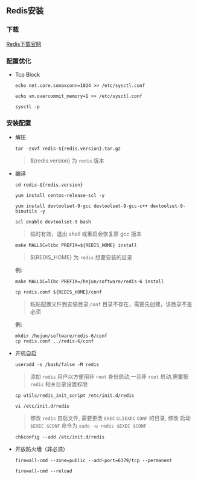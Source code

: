 ## Redis安装

### 下载

[Redis下载官网](https://download.redis.io/releases/)

### 配置优化

- Tcp Block
  
  ```
  echo net.core.somaxconn=1024 >> /etc/sysctl.conf
  ```
  
  ```
  echo vm.overcommit_memory=1 >> /etc/sysctl.conf
  ```
  
  ```
  sysctl -p
  ```

### 安装配置

- 解压

  ```
  tar -zxvf redis-${redis.version}.tar.gz
  ```
  > ${redis.version} 为 `redis` 版本

- 编译

  ```
  cd redis-${redis.version}
  ```

  ```
  yum install centos-release-scl -y
  ```
  
  ```
  yum install devtoolset-9-gcc devtoolset-9-gcc-c++ devtoolset-9-binutils -y
  ```
  
  ```
  scl enable devtoolset-9 bash
  ```
  > 临时有效，退出 shell 或重启会恢复原 gcc 版本

  ```
  make MALLOC=libc PREFIX=${REDIS_HOME} install
  ```
  > ${REDIS_HOME} 为 `redis` 想要安装的目录
  
  例:

  ```
  make MALLOC=libc PREFIX=/hejun/software/redis-6 install
  ```
  
  ```
  cp redis.conf ${REDIS_HOME}/conf
  ```
  > 粘贴配置文件到安装目录,`conf` 目录不存在，需要先创建，该目录不是必须

  例:

  ```
  mkdir /hejun/software/redis-6/conf
  cp redis.conf ../redis-6/conf
  ```

- 开机自启

  ```
  useradd -s /bash/false -M redis
  ```
  > 添加 `redis` 用户以方便用非 `root` 身份启动,一旦非 `root` 启动,需要把 `redis` 相关目录设置权限

  ```
  cp utils/redis_init_script /etc/init.d/redis
  ```
  
  ```
  vi /etc/init.d/redis
  ```
  > 修改 `redis` 自启文件, 需要更改 `EXEC` `CLIEXEC` `CONF` 的目录, 修改 启动 `$EXEC $CONF` 命令为 `sudo -u redis $EXEC $CONF` 

  ```
  chkconfig --add /etc/init.d/redis
  ```

- 开放防火墙（非必须）

  ```
  firewall-cmd --zone=public --add-port=6379/tcp --permanent
  ```

  ```
  firewall-cmd --reload
  ```